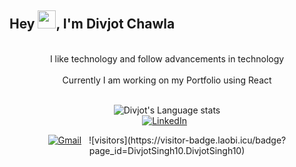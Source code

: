 ## Hey <img src="https://github.com/TheDudeThatCode/TheDudeThatCode/blob/master/Assets/Hi.gif" width="29px">, I'm Divjot Chawla


<br /> 

<center> I like technology and follow advancements in technology<center><br>
  <center>Currently I am working on my Portfolio using React</center>
<br />
  
  ![Divjot's Language stats](https://github-readme-stats-eight-theta.vercel.app/api/top-langs/?username=DivjotSingh10&layout=compact&langs_count=8&hide_border=true)
  <br />
  <a href="https://www.linkedin.com/in/divjotchawla/">
<img alt="LinkedIn" src="https://img.shields.io/badge/linkedin%20-%230077B5.svg?&style=flat&logo=linkedin&logoColor=white"/></a> &nbsp;

<a href="mailto:chawladivjot10@gmail.com">
  <img alt="Gmail" src="https://img.shields.io/badge/Gmail-D14836?style=flat&logo=gmail&logoColor=white" /></a> &nbsp;
![visitors](https://visitor-badge.laobi.icu/badge?page_id=DivjotSingh10.DivjotSingh10)
